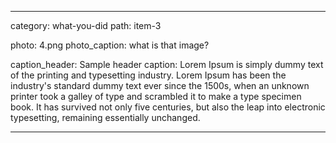 ---

category: what-you-did
path: item-3

photo: 4.png
photo_caption: what is that image?

caption_header: Sample header
caption: Lorem Ipsum is simply dummy text of the printing and typesetting industry. Lorem Ipsum has been the industry's standard dummy text ever since the 1500s, when an unknown printer took a galley of type and scrambled it to make a type specimen book. It has survived not only five centuries, but also the leap into electronic typesetting, remaining essentially unchanged.

---